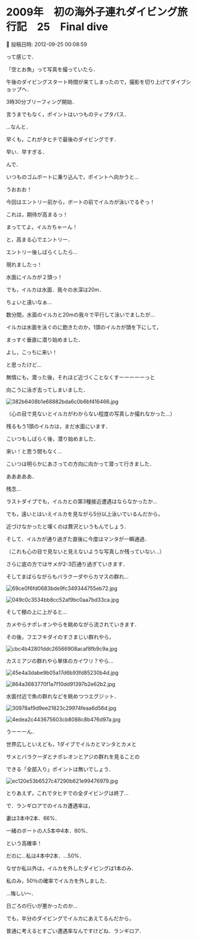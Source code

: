 # 2009年　初の海外子連れダイビング旅行記　25　Final dive

📅 投稿日時: 2012-09-25 00:08:59

って感じで．


「空とお魚」って写真を撮っていたら．


午後のダイビングスタート時間が来てしまったので，撮影を切り上げてダイブショップへ．





3時30分ブリーフィング開始．


言うまでもなく，ポイントはいつものティプタパス．





…なんと．


早くも，これがタヒチで最後のダイビングです．


早い．早すぎる．





んで．


いつものゴムボートに乗り込んで，ポイントへ向かうと…





うおおお！


今回はエントリー前から，ボートの前でイルカが泳いでるぞっ！


これは，期待が高まるっ！


まっててよ，イルカちゃーん！


と，高まる心でエントリー．





エントリー後しばらくしたら…


現れましたっ！


水面にイルカが２頭っ！





でも，イルカは水面．我々の水深は20m．


ちょいと遠いなぁ…





数分間，水面のイルカと20mの我々で平行して泳いでましたが…


イルカは水面を泳ぐのに飽きたのか，1頭のイルカが頭を下にして，


まっすぐ垂直に潜り始めました．


よし，こっちに来い！


と思ったけど…


無情にも，潜った後，それほど近づくことなくすーーーーーっと


向こうに泳ぎ去ってしまいました．




![382b6408b1e68882bda6c0b6bf416466.jpg](images/382b6408b1e68882bda6c0b6bf416466.jpg)




（心の目で見ないとイルカがわからない程度の写真しか撮れなかった…）





残るもう1頭のイルカは，まだ水面にいます．


こいつもしばらく後，潜り始めました．


来い！と思う間もなく…


こいつは明らかにあさっての方向に向かって潜って行きました．





あああああ．


残念…


ラストダイブでも，イルカとの第3種接近遭遇はならなかったか…





でも，遠いとはいえイルカを見ながら5分以上泳いでいるんだから，


近づけなかったと嘆くのは贅沢というもんでしょう．





そして．イルカが通り過ぎた直後に今度はマンタが一瞬通過．


（これも心の目で見ないと見えないような写真しか残っていない…）





さらに底の方ではサメが2-3匹通り過ぎていきます．


そしてまばらながらもバラクーダやらカマスの群れ…




![69ce0f6fd0683bde9fc349344755eb72.jpg](images/69ce0f6fd0683bde9fc349344755eb72.jpg)









![049c0c3534bb8cc52af9bc0aa7bd33ca.jpg](images/049c0c3534bb8cc52af9bc0aa7bd33ca.jpg)







そして棚の上に上がると…


カメやらナポレオンやらを眺めながら流されていきます．


その後，フエフキダイのすさまじい群れやら，




![cbc4b42801ddc26566908acaf8fb9c9a.jpg](images/cbc4b42801ddc26566908acaf8fb9c9a.jpg)







カスミアジの群れやら単体のカイワリ？やら…




![45e4a3dabe9b05a17d6b93fd85230b4d.jpg](images/45e4a3dabe9b05a17d6b93fd85230b4d.jpg)









![864a3683770f1a7f10dd91397b2e62b2.jpg](images/864a3683770f1a7f10dd91397b2e62b2.jpg)







水面付近で魚の群れなどを眺めつつエグジット．




![30978af9d9ee21823c29974feaa6d56d.jpg](images/30978af9d9ee21823c29974feaa6d56d.jpg)









![4edea2c443675603cb8088c8b476d97a.jpg](images/4edea2c443675603cb8088c8b476d97a.jpg)







うーーーん．


世界広しといえども，1ダイブでイルカとマンタとカメと


サメとバラクーダとナポレオンとアジの群れを見ることの


できる「全部入り」ポイントは無いでしょう．







![ec120e53b6527c47290b621e99476979.jpg](images/ec120e53b6527c47290b621e99476979.jpg)







とりあえず，これでタヒチでの全ダイビングは終了…





で．ランギロアでのイルカ遭遇率は，


妻は3本中2本．66%．


一緒のボートの人5本中4本．80%．


という高確率！





だのに…私は4本中2本．…50%．





なぜか私以外は，イルカを外したダイビングは1本のみ．


私のみ，50％の確率でイルカを外しました．


…悔しい～．


日ごろの行いが悪かったのか…





でも，半分のダイビングでイルカにあえてるんだから，


普通に考えるとすごい遭遇率なんですけどね．ランギロア．
